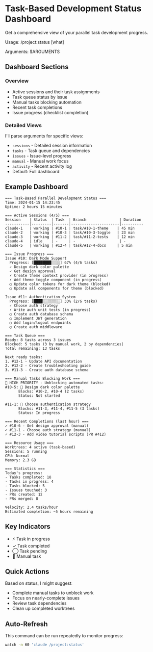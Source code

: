 # Task-Based Development Status Dashboard

Get a comprehensive view of your parallel task development progress.

Usage: /project:status [what]

Arguments: $ARGUMENTS

## Dashboard Sections

### Overview
- Active sessions and their task assignments
- Task queue status by issue
- Manual tasks blocking automation
- Recent task completions
- Issue progress (checklist completion)

### Detailed Views
I'll parse arguments for specific views:
- `sessions` - Detailed session information
- `tasks` - Task queue and dependencies
- `issues` - Issue-level progress
- `manual` - Manual work focus
- `activity` - Recent activity log
- Default: Full dashboard

## Example Dashboard
```
=== Task-Based Parallel Development Status ===
Time: 2024-01-15 14:23:45
Uptime: 2 hours 15 minutes

=== Active Sessions (4/5) ===
Session    | Status  | Task  | Branch               | Duration
-----------|---------|-------|----------------------|----------
claude-1   | working | #10-1 | task/#10-1-theme    | 45 min
claude-2   | working | #10-3 | task/#10-3-toggle   | 23 min
claude-3   | working | #11-2 | task/#11-2-tests    | 12 min
claude-4   | idle    | -     | -                    | -
claude-5   | working | #12-4 | task/#12-4-docs     | 5 min

=== Issue Progress ===
Issue #10: Dark Mode Support
  Progress: [████████░░░░] 67% (4/6 tasks)
  ✓ Design dark color palette
  ✓ Get design approval
  ⚡ Create theme context provider (in progress)
  ⚡ Add theme toggle component (in progress)
  ◯ Update color tokens for dark theme (blocked)
  ◯ Update all components for theme (blocked)

Issue #11: Authentication System  
  Progress: [████░░░░░░░░] 33% (2/6 tasks)
  ✓ Choose auth strategy
  ⚡ Write auth unit tests (in progress)
  ◯ Create auth database schema
  ◯ Implement JWT generation
  ◯ Add login/logout endpoints
  ◯ Create auth middleware

=== Task Queue ===
Ready: 8 tasks across 3 issues
Blocked: 5 tasks (3 by manual work, 2 by dependencies)
Total remaining: 13 tasks

Next ready tasks:
1. #12-1 - Update API documentation
2. #12-2 - Create troubleshooting guide  
3. #11-3 - Create auth database schema

=== Manual Tasks Blocking Work ===
🚨 HIGH PRIORITY - Unblocking automated tasks:
#10-5: 👤 Design dark color palette
      Blocks: #10-2, #10-4 (2 tasks)
      Status: Not started
      
#11-1: 👤 Choose authentication strategy
      Blocks: #11-3, #11-4, #11-5 (3 tasks)
      Status: In progress

=== Recent Completions (last hour) ===
✓ #10-6 - Get design approval (manual)
✓ #11-1 - Choose auth strategy (manual)
✓ #12-3 - Add video tutorial scripts (PR #412)

=== Resource Usage ===
Worktrees: 4 active (task-based)
Sessions: 5 running
CPU: Normal
Memory: 2.3 GB

=== Statistics ===
Today's progress:
- Tasks completed: 18
- Tasks in progress: 4  
- Tasks blocked: 5
- Issues touched: 3
- PRs created: 12
- PRs merged: 8

Velocity: 2.4 tasks/hour
Estimated completion: ~5 hours remaining
```

## Key Indicators
- ⚡ Task in progress
- ✓ Task completed
- ◯ Task pending
- 👤 Manual task

## Quick Actions
Based on status, I might suggest:
- Complete manual tasks to unblock work
- Focus on nearly-complete issues
- Review task dependencies
- Clean up completed worktrees

## Auto-Refresh
This command can be run repeatedly to monitor progress:
```bash
watch -n 60 'claude /project:status'
```